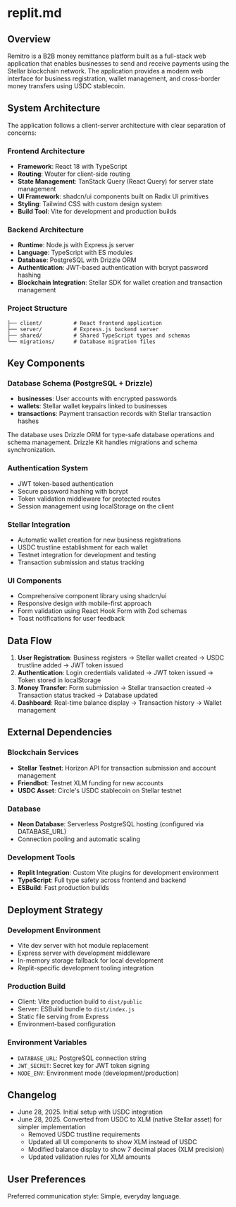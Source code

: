 # replit.md

## Overview

Remitro is a B2B money remittance platform built as a full-stack web application that enables businesses to send and receive payments using the Stellar blockchain network. The application provides a modern web interface for business registration, wallet management, and cross-border money transfers using USDC stablecoin.

## System Architecture

The application follows a client-server architecture with clear separation of concerns:

### Frontend Architecture
- **Framework**: React 18 with TypeScript
- **Routing**: Wouter for client-side routing
- **State Management**: TanStack Query (React Query) for server state management
- **UI Framework**: shadcn/ui components built on Radix UI primitives
- **Styling**: Tailwind CSS with custom design system
- **Build Tool**: Vite for development and production builds

### Backend Architecture
- **Runtime**: Node.js with Express.js server
- **Language**: TypeScript with ES modules
- **Database**: PostgreSQL with Drizzle ORM
- **Authentication**: JWT-based authentication with bcrypt password hashing
- **Blockchain Integration**: Stellar SDK for wallet creation and transaction management

### Project Structure
```
├── client/          # React frontend application
├── server/          # Express.js backend server
├── shared/          # Shared TypeScript types and schemas
└── migrations/      # Database migration files
```

## Key Components

### Database Schema (PostgreSQL + Drizzle)
- **businesses**: User accounts with encrypted passwords
- **wallets**: Stellar wallet keypairs linked to businesses
- **transactions**: Payment transaction records with Stellar transaction hashes

The database uses Drizzle ORM for type-safe database operations and schema management. Drizzle Kit handles migrations and schema synchronization.

### Authentication System
- JWT token-based authentication
- Secure password hashing with bcrypt
- Token validation middleware for protected routes
- Session management using localStorage on the client

### Stellar Integration
- Automatic wallet creation for new business registrations
- USDC trustline establishment for each wallet
- Testnet integration for development and testing
- Transaction submission and status tracking

### UI Components
- Comprehensive component library using shadcn/ui
- Responsive design with mobile-first approach
- Form validation using React Hook Form with Zod schemas
- Toast notifications for user feedback

## Data Flow

1. **User Registration**: Business registers → Stellar wallet created → USDC trustline added → JWT token issued
2. **Authentication**: Login credentials validated → JWT token issued → Token stored in localStorage
3. **Money Transfer**: Form submission → Stellar transaction created → Transaction status tracked → Database updated
4. **Dashboard**: Real-time balance display → Transaction history → Wallet management

## External Dependencies

### Blockchain Services
- **Stellar Testnet**: Horizon API for transaction submission and account management
- **Friendbot**: Testnet XLM funding for new accounts
- **USDC Asset**: Circle's USDC stablecoin on Stellar testnet

### Database
- **Neon Database**: Serverless PostgreSQL hosting (configured via DATABASE_URL)
- Connection pooling and automatic scaling

### Development Tools
- **Replit Integration**: Custom Vite plugins for development environment
- **TypeScript**: Full type safety across frontend and backend
- **ESBuild**: Fast production builds

## Deployment Strategy

### Development Environment
- Vite dev server with hot module replacement
- Express server with development middleware
- In-memory storage fallback for local development
- Replit-specific development tooling integration

### Production Build
- Client: Vite production build to `dist/public`
- Server: ESBuild bundle to `dist/index.js`
- Static file serving from Express
- Environment-based configuration

### Environment Variables
- `DATABASE_URL`: PostgreSQL connection string
- `JWT_SECRET`: Secret key for JWT token signing
- `NODE_ENV`: Environment mode (development/production)

## Changelog
- June 28, 2025. Initial setup with USDC integration
- June 28, 2025. Converted from USDC to XLM (native Stellar asset) for simpler implementation
  - Removed USDC trustline requirements
  - Updated all UI components to show XLM instead of USDC
  - Modified balance display to show 7 decimal places (XLM precision)
  - Updated validation rules for XLM amounts

## User Preferences

Preferred communication style: Simple, everyday language.
